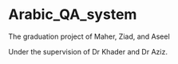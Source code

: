 # Arabic_QA_system
The graduation project of Maher, Ziad, and Aseel

Under the supervision of Dr Khader and Dr Aziz.
